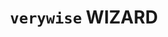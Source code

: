 ---
title: '`verywise` WIZARD'
collection: software
link: https://seredef-verywise-wizard.share.connect.posit.cloud
excerpt: 'User-friendly web application for visualizing (3D) whole-brain surface vertex-wise statistical maps.'
repo_url: 'https://github.com/SereDef/verywise-wizard'
---